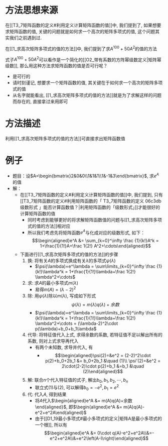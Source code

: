 # 方法思想来源

在[[T3_7矩阵函数的定义#利用定义计算矩阵函数的值]]中, 我们提到了, 如果想要求矩阵函数的值, 关键的问题就是如何求一个高次的矩阵多项式的值, 这个问题其实我们之前遇到过.

在[[1_求高次矩阵多项式的值的方法]]中, 我们提到了求$A^{100}+50A^2$的值的方法

式子$A^{100}+50A^2$可以看作是一个简化的[[O2_带有系数的方阵幂级数定义|矩阵幂级数]], 那么用这种方法求矩阵函数的值是否可行呢？
- 是可行的
- 请时刻谨记, 想要求一个矩阵函数的值, 其关键在于如何求一个高次的矩阵多项式的值
- 从名字就能看出, [[1_求高次矩阵多项式的值的方法]]就是为了求解这样的问题而存在的, 直接拿过来用即可

# 方法描述

利用[[1_求高次矩阵多项式的值的方法]]可直接求出矩阵函数值

# 例子

- 题目：设$A=\begin{bmatrix}2&0&0\\1&1&1\\1&-1&3\end{bmatrix}$, 求$e^A$的值
- 解：
	- 在[[T3_7矩阵函数的定义#利用定义计算矩阵函数的值]]中, 我们提到, 只有[[T3_7矩阵函数的定义#利用矩阵函数的「 T3_7矩阵函数的定义 06c3db 级数形式 」能否计算函数值？|利用矩阵函数的「级数形式」]]才能很好的计算矩阵函数的值
		- 同时考虑到能够更好的将求解矩阵函数值的问题与[[1_求高次矩阵多项式的值的方法]]相对应
		- 所以我们考虑先将矩阵函数$e^A$与化成对应的级数形式, 如下：$$\begin{aligned}e^A &= \sum_{k=0}^\infty \frac {1}{k!}A^k = 1+\frac{1}{1!}A+\frac 1{2!} A^2+\cdots\end{aligned}$$
	- 下面进行[[1_求高次矩阵多项式的值的方法]]的步骤
		1.  换: 将有关$A$的多项式换成有关$\lambda$的多项式$\psi(\lambda)$ 
			- $\psi(\lambda)=e^\lambda = \sum\limits_{k=0}^\infty \frac {1}{k!}\lambda^k = 1+\frac{1}{1!}\lambda+\frac 1{2!} \lambda^2+\cdots$ 
		2. 求: 求$A$的最小多项式$m(\lambda)$ 
			- 易得$m(A)=(\lambda-2)^2$ 
		3. 除: 用$\psi(\lambda)$除以$m(\lambda)$, 写成如下形式$$\psi(\lambda)=m(\lambda)q(\lambda)+余数$$
			- $\psi(\lambda)=e^\lambda = \sum\limits_{k=0}^\infty \frac {1}{k!}\lambda^k = 1+\frac{1}{1!}\lambda+\frac 1{2!} \lambda^2+\cdots = (\lambda-2)^2\cdot p(\lambda)+b_0+b_1\lambda$
		4. 代导: 将特征值代入上式, 求得余数的系数, 若特征值不足以解出所有的系数, 则对上式求导再代入
			- 有两个未知数, 求导并代入, 有
				- $$\begin{aligned}\psi(2)=&e^2 = (2-2)^2\cdot p(2)+b_0+2b_1 &= b_0+2b_1 &\quad (1)\\ \psi'(2)=&e^2 =  2\cdot(2-2)\cdot p(2)+b_1 &=b_1 &\quad (2)\end{aligned}$$
		5. 解: 联合$n$个代入特征值的式子, 解出$b_0, b_1,b_2,\cdots, b_n$
			- 联立式$(1)$与$(2)$, 可以解得$b_0 = -e^2, b_1=e^2$ 
		6. 代: 代入$A$, 得到结果
			- 将$A$代入$\begin{aligned}e^A &= m(A)q(A)+余数\end{aligned}$, 即$\begin{aligned}e^A &= m(A)q(A)-e^2+e^2A\end{aligned}$
			- 由于[[D1_19最小多项式#最小多项式的定义|矩阵A是最小多项式的一个根]], 所以有$$\begin{aligned}e^A &= 0\cdot q(A)-e^2+e^2A\\&=-e^2+e^2A\\&=e^2\left(A-I\right)\end{aligned}$$
